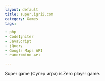 ```yaml
---
layout: default
title: super.igrii.com
category: Games
tags:

- php
- CodeIgniter
- JavaScript
- jQuery
- Google Maps API
- Panoramino API

---
```


Super game (Супер игра) is Zero player game.